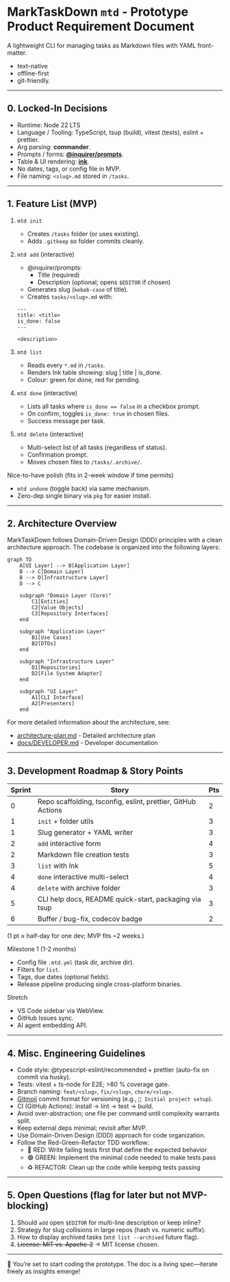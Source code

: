 # MarkTaskDown `mtd` - Prototype Product Requirement Document

A lightweight CLI for managing tasks as Markdown files with YAML front-matter.

- text-native
- offline-first
- git-friendly.

---

## 0. Locked-In Decisions

- Runtime: Node 22 LTS
- Language / Tooling: TypeScript, tsup (build), vitest (tests), eslint + prettier.
- Arg parsing: **commander**.
- Prompts / forms: **[@inquirer/prompts](https://www.npmjs.com/package/@inquirer/prompts)**.
- Table & UI rendering: **[ink](https://github.com/vadimdemedes/ink)**.
- No dates, tags, or config file in MVP.
- File naming: `<slug>.md` stored in `/tasks`.

---

## 1. Feature List (MVP)

1. `mtd init`

   - Creates `/tasks` folder (or uses existing).
   - Adds `.gitkeep` so folder commits cleanly.

2. `mtd add` (interactive)

   - @inquirer/prompts:
     - Title (required)
     - Description (optional; opens `$EDITOR` if chosen)
   - Generates slug (`kebab-case` of title).
   - Creates `tasks/<slug>.md` with:

   ```
   ---
   title: <title>
   is_done: false
   ---

   <description>
   ```

3. `mtd list`

   - Reads every `*.md` in `/tasks`.
   - Renders Ink table showing: slug | title | is_done.
   - Colour: green for done, red for pending.

4. `mtd done` (interactive)

   - Lists all tasks where `is_done == false` in a checkbox prompt.
   - On confirm, toggles `is_done: true` in chosen files.
   - Success message per task.

5. `mtd delete` (interactive)

   - Multi-select list of all tasks (regardless of status).
   - Confirmation prompt.
   - Moves chosen files to `/tasks/.archive/`.

Nice-to-have polish (fits in 2-week window if time permits)

- `mtd undone` (toggle back) via same mechanism.
- Zero-dep single binary via `pkg` for easier install.

---

## 2. Architecture Overview

MarkTaskDown follows Domain-Driven Design (DDD) principles with a clean architecture approach. The codebase is organized into the following layers:

```mermaid
graph TD
    A[UI Layer] --> B[Application Layer]
    B --> C[Domain Layer]
    B --> D[Infrastructure Layer]
    D --> C

    subgraph "Domain Layer (Core)"
        C1[Entities]
        C2[Value Objects]
        C3[Repository Interfaces]
    end

    subgraph "Application Layer"
        B1[Use Cases]
        B2[DTOs]
    end

    subgraph "Infrastructure Layer"
        D1[Repositories]
        D2[File System Adapter]
    end

    subgraph "UI Layer"
        A1[CLI Interface]
        A2[Presenters]
    end
```

For more detailed information about the architecture, see:

- [architecture-plan.md](../architecture-plan.md) - Detailed architecture plan
- [docs/DEVELOPER.md](./DEVELOPER.md) - Developer documentation

---

## 3. Development Roadmap & Story Points

| Sprint | Story                                                        | Pts |
| ------ | ------------------------------------------------------------ | --- |
| 0      | Repo scaffolding, tsconfig, eslint, prettier, GitHub Actions | 2   |
| 1      | `init` + folder utils                                        | 3   |
| 1      | Slug generator + YAML writer                                 | 3   |
| 2      | `add` interactive form                                       | 4   |
| 2      | Markdown file creation tests                                 | 3   |
| 3      | `list` with Ink                                              | 5   |
| 4      | `done` interactive multi-select                              | 4   |
| 4      | `delete` with archive folder                                 | 3   |
| 5      | CLI help docs, README quick-start, packaging via tsup        | 3   |
| 6      | Buffer / bug-fix, codecov badge                              | 2   |

(1 pt ≈ half-day for one dev; MVP fits ~2 weeks.)

Milestone 1 (1-2 months)

- Config file `.mtd.yml` (task dir, archive dir).
- Filters for `list`.
- Tags, due dates (optional fields).
- Release pipeline producing single cross-platform binaries.

Stretch

- VS Code sidebar via WebView.
- GitHub Issues sync.
- AI agent embedding API.

---

## 4. Misc. Engineering Guidelines

- Code style: @typescript-eslint/recommended + prettier (auto-fix on commit via husky).
- Tests: vitest + ts-node for E2E; >80 % coverage gate.
- Branch naming: `feat/<slug>`, `fix/<slug>`, `chore/<slug>`.
- [Gitmoji](https://gitmoji.dev/) commit format for versioning (e.g., `🎉 Initial project setup`).
- CI (GitHub Actions): install → lint → test → build.
- Avoid over-abstraction; one file per command until complexity warrants split.
- Keep external deps minimal; revisit after MVP.
- Use Domain-Driven Design (DDD) approach for code organization.
- Follow the Red-Green-Refactor TDD workflow:
  - 🔴 RED: Write failing tests first that define the expected behavior
  - 🟢 GREEN: Implement the minimal code needed to make tests pass
  - ♻️ REFACTOR: Clean up the code while keeping tests passing

---

## 5. Open Questions (flag for later but not MVP-blocking)

1. Should `add` open `$EDITOR` for multi-line description or keep inline?
2. Strategy for slug collisions in large repos (hash vs. numeric suffix).
3. How to display archived tasks (`mtd list --archived` future flag).
4. ~~License: MIT vs. Apache-2~~ → MIT license chosen.

---

🚀 You’re set to start coding the prototype.
The doc is a living spec—iterate freely as insights emerge!
